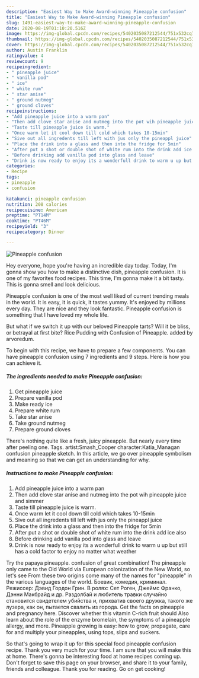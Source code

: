 ```yaml
---
description: "Easiest Way to Make Award-winning Pineapple confusion"
title: "Easiest Way to Make Award-winning Pineapple confusion"
slug: 1491-easiest-way-to-make-award-winning-pineapple-confusion
date: 2020-08-19T01:10:20.516Z
image: https://img-global.cpcdn.com/recipes/5402035087212544/751x532cq70/pineapple-confusion-recipe-main-photo.jpg
thumbnail: https://img-global.cpcdn.com/recipes/5402035087212544/751x532cq70/pineapple-confusion-recipe-main-photo.jpg
cover: https://img-global.cpcdn.com/recipes/5402035087212544/751x532cq70/pineapple-confusion-recipe-main-photo.jpg
author: Austin Franklin
ratingvalue: 4
reviewcount: 9
recipeingredient:
- " pineapple juice"
- " vanilla pod"
- " ice"
- " white rum"
- " star anise"
- " ground nutmeg"
- " ground cloves"
recipeinstructions:
- "Add pineapple juice into a warm pan"
- "Then add clove star anise and nutmeg into the pot wih pineapple juice and simmer"
- "Taste till pineapple juice is warm."
- "Once warm let it cool down till cold which takes 10-15min"
- "Sive out all ingredents till left with jus only the pineappl juice"
- "Place the drink into a glass and then into the fridge for 5min"
- "After put a shot or double shot of white rum into the drink add ice also"
- "Before drinking add vanilla pod into glass and leave"
- "Drink is now ready to enjoy its a wonderfull drink to warm u up but still has a cold factor to enjoy no matter what weather"
categories:
- Recipe
tags:
- pineapple
- confusion

katakunci: pineapple confusion 
nutrition: 208 calories
recipecuisine: American
preptime: "PT14M"
cooktime: "PT46M"
recipeyield: "3"
recipecategory: Dinner

---
```



![Pineapple confusion](https://img-global.cpcdn.com/recipes/5402035087212544/751x532cq70/pineapple-confusion-recipe-main-photo.jpg)

Hey everyone, hope you're having an incredible day today. Today, I'm gonna show you how to make a distinctive dish, pineapple confusion. It is one of my favorites food recipes. This time, I'm gonna make it a bit tasty. This is gonna smell and look delicious.

Pineapple confusion is one of the most well liked of current trending meals in the world. It is easy, it is quick, it tastes yummy. It's enjoyed by millions every day. They are nice and they look fantastic. Pineapple confusion is something that I have loved my whole life.

But what if we switch it up with our beloved Pineapple tarts? Will it be bliss, or betrayal at first bite? Rice Pudding with Confusion of Pineapple. added by arvoredum.


To begin with this recipe, we have to prepare a few components. You can have pineapple confusion using 7 ingredients and 9 steps. Here is how you can achieve it.

<!--inarticleads1-->

##### The ingredients needed to make Pineapple confusion:

1. Get  pineapple juice
1. Prepare  vanilla pod
1. Make ready  ice
1. Prepare  white rum
1. Take  star anise
1. Take  ground nutmeg
1. Prepare  ground cloves


There&#39;s nothing quite like a fresh, juicy pineapple. But nearly every time after peeling one. Tags. artist:Smash_Cooper character:Katia_Managan confusion pineapple sketch. In this article, we go over pineapple symbolism and meaning so that we can get an understanding for why. 

<!--inarticleads2-->

##### Instructions to make Pineapple confusion:

1. Add pineapple juice into a warm pan
1. Then add clove star anise and nutmeg into the pot wih pineapple juice and simmer
1. Taste till pineapple juice is warm.
1. Once warm let it cool down till cold which takes 10-15min
1. Sive out all ingredents till left with jus only the pineappl juice
1. Place the drink into a glass and then into the fridge for 5min
1. After put a shot or double shot of white rum into the drink add ice also
1. Before drinking add vanilla pod into glass and leave
1. Drink is now ready to enjoy its a wonderfull drink to warm u up but still has a cold factor to enjoy no matter what weather


Try the papaya pineapple. confusion of great combination! The pineapple only came to the Old World via European colonization of the New World, so let&#39;s see From these two origins come many of the names for &#34;pineapple&#34; in the various languages of the world. Боевик, комедия, криминал. Режиссер: Дэвид Гордон Грин. В ролях: Сет Роген, Джеймс Франко, Дэнни Макбрайд и др. Раздолбай и любитель травки случайно становится свидетелем убийства и, прихватив своего дружка, такого же лузера, как он, пытается свалить из города. Get the facts on pineapple and pregnancy here. Discover whether this vitamin C-rich fruit should Also learn about the role of the enzyme bromelain, the symptoms of a pineapple allergy, and more. Pineapple growing is easy: how to grow, propagate, care for and multiply your pineapples, using tops, slips and suckers. 

So that's going to wrap it up for this special food pineapple confusion recipe. Thank you very much for your time. I am sure that you will make this at home. There's gonna be interesting food at home recipes coming up. Don't forget to save this page on your browser, and share it to your family, friends and colleague. Thank you for reading. Go on get cooking!
